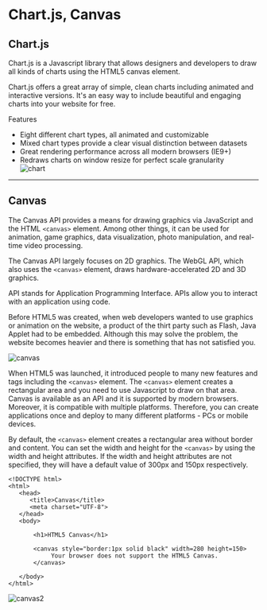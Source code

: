 # Chart.js, Canvas  

## Chart.js ##
Chart.js is a Javascript library that allows designers and developers to draw all kinds of charts using the HTML5 canvas element.

Chart.js offers a great array of simple, clean charts including animated and interactive versions. It's an easy way to include beautiful and engaging charts into your website for free.

Features

* Eight different chart types, all animated and customizable
* Mixed chart types provide a clear visual distinction between datasets
* Great rendering performance across all modern browsers (IE9+)
* Redraws charts on window resize for perfect scale granularity  
![chart](https://cdn.mos.cms.futurecdn.net/S5bicwPe8vbP9nt3iwAwwi.jpg)  

---

## Canvas ##  

The Canvas API provides a means for drawing graphics via JavaScript and the HTML `<canvas>` element. Among other things, it can be used for animation, game graphics, data visualization, photo manipulation, and real-time video processing.

The Canvas API largely focuses on 2D graphics. The WebGL API, which also uses the `<canvas>` element, draws hardware-accelerated 2D and 3D graphics.

API stands for Application Programming Interface. APIs allow you to interact with an application using code.

Before HTML5 was created, when web developers wanted to use graphics or animation on the website, a product of the thirt party such as Flash, Java Applet had to be embedded. Although this may solve the problem, the website becomes heavier and there is something that has not satisfied you.

![canvas](https://s1.o7planning.com/en/12425/images/43374304.png)  


When HTML5 was launched, it introduced people to many new features and tags including the `<canvas>` element. The `<canvas>` element creates a rectangular area and you need to use Javascript to draw on that area.
Canvas is available as an API and it is supported by modern browsers. Moreover, it is compatible with multiple platforms. Therefore, you can create applications once and deploy to many different platforms - PCs or mobile devices.  

By default, the  `<canvas>` element creates a rectangular area without border and content. You can set the width and height for the `<canvas>` by using the width and height attributes. If the width and height attributes are not specified, they will have a default value of 300px and 150px respectively. 

```
<!DOCTYPE html>
<html>
   <head>
      <title>Canvas</title>
      <meta charset="UTF-8">
   </head>
   <body>
 
       <h1>HTML5 Canvas</h1>
 
       <canvas style="border:1px solid black" width=280 height=150>
            Your browser does not support the HTML5 Canvas.
       </canvas>
 
   </body>
</html>
```
![canvas2](https://s1.o7planning.com/en/12425/images/43377551.png)  

